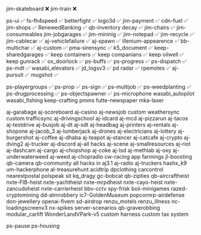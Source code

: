 jim-skateboard ❌
jim-train ❌

ps-ui ✅
fs-fh4speed ✅
betterfight ✅
logo3d ✅
jim-payment ✅
cdn-fuel ✅
jim-shops ✅
RenewedBanking ✅
qb-inventory decay ✅
jim-chairs ✅
jim-consumeables
jim-jobgarages ✅
jim-mininig ✅
jim-notepad ✅
jim-recycle ✅
jim-cablecar ✅
aj-vehiclefailure ✅
aj-spawn ✅
illenium-appearence ✅
bb-multichar ✅
aj-custom ✅
pma-sirensync ✅
k5_document ✅
keep-sharedgarages ✅
keep containers ✅
keep companians ✅
keep oilwell ✅
keep gunrack ✅
ox_doorlock ✅
ps-buffs ✅
ps-progress ✅
ps-dispatch ✅
ps-mdt ✅
wasabi_elevators ✅
jd_logsv3 ✅
pd radar ✅
rpemotes ✅
aj-pursuit ✅
mugshot ✅

ps-playergroups ✅
ps-prop ✅
ps-sign ✅
ps-multijob ✅
ps-weedplanting ✅
ps-drugprocessing ✅
ps-objectspawner ✅
ps-microphone
wasabi_autopilot
wasabi_fishing 
keep-crafting
pmms
futte-newspaper
mka-laser

aj-garabage
aj-scoreboard
aj-casino
aj-newsjob
custom weathersync
custom trafficsync
aj-drivingschool
aj-idcard
aj-mcd
aj-pizzarun
aj-tacos
aj-testdrive
aj-busjob
aj-dt
aj-sdt
aj-headbag
aj-printers
aj-rentals
aj-shopone
aj-jacob_3
aj-lumberjack
aj-drones
aj-electricians
aj-lottery
aj-burgershot
aj-coffee
aj-dhaba
aj-teapot
aj-stancer
aj-catcafe
aj-crypto
aj-dving2
aj-trucker
aj-discord
aj-all hacks
aj-scene
aj-smallresources
aj-riot
aj-dashcam
aj-cargo
aj-chopshop
aj-coke
aj-lsd
aj-methlab
aj-oxy
aj-underwaterweed
aj-weed
aj-chopradio
cw-racing app
farmings
jl-boosting
qb-camera
qb-community
all hacks in aj3.1
aj-radio
aj-truckers
hashx_k9
um-hackerphone
al-treasurehunt
acidtrip
dpclothing
carcontrol
nearestpostal
polspeak
sit
kq_dragy
gc-bobcat
qb-zipties
qb-aircraftheist
nxte-FIB-heist
nxte-yachtheist
nxte-mrpdheist
nxte-cayo-heist
nxte-zancudoheist
nxte-carrierheist
bbv-cctv
spy-frisk
boii-minigames
razed-cryptomining
dd-atmrobbery
ic7-GoldenMuseum
popcornrp-airdefense
don-jewellery
openai-fivem
sd-airdrop
renzu_motels
renzu_illness
nc-loadingscreenv3
nx-spikes
server-scenarios
qb-graverobbing
modular_carlift
WonderLandVPark-v5
custom harness
custom tax system

ps-pause
ps-housing